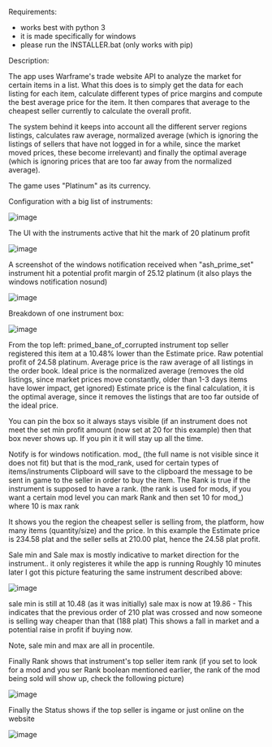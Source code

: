 Requirements:

- works best with python 3
- it is made specifically for windows
- please run the INSTALLER.bat (only works with pip)

Description:

The app uses Warframe's trade website API to analyze the market for certain items in a list. What this does is to simply get the data for each listing for each item, calculate different types of 
price margins and compute the best average price for the item. It then compares that average to the cheapest seller currently to calculate the overall profit. 

The system behind it keeps into account all the different server regions listings, calculates raw average, normalized average (which is ignoring the listings of sellers that have not logged in 
for a while, since the market moved prices, these become irrelevant) and finally the optimal average (which is ignoring prices that are too far away from the normalized average).

The game uses "Platinum" as its currency.

Configuration with a big list of instruments:

![image](https://github.com/AlexandruTentes/WarframeTradeBot/assets/35760618/57eee438-bd59-4da4-8112-9a3dd8c1e470)

The UI with the instruments active that hit the mark of 20 platinum profit

![image](https://github.com/AlexandruTentes/WarframeTradeBot/assets/35760618/1543dcbc-f343-4d8e-8e41-314e2b152a4b)

A screenshot of the windows notification received when "ash_prime_set" instrument hit a potential profit margin of 25.12 platinum (it also plays the windows notification nosund)

![image](https://github.com/AlexandruTentes/WarframeTradeBot/assets/35760618/4799f743-5e2f-43ee-8cb6-c0df653027cf)

Breakdown of one instrument box:

![image](https://github.com/AlexandruTentes/WarframeTradeBot/assets/35760618/b1627079-b430-435f-a263-b6685cba0f20)

From the top left: primed_bane_of_corrupted instrument top seller registered this item at a 10.48% lower than the Estimate price. Raw potential profit of 24.58 platinum.
Average price is the raw average of all listings in the order book.
Ideal price is the normalized average (removes the old listings, since market prices move constantly, older than 1-3 days items have lower impact, get ignored)
Estimate price is the final calculation, it is the optimal average, since it removes the listings that are too far outside of the ideal price.

You can pin the box so it always stays visible (if an instrument does not meet the set min profit amount (now set at 20 for this example) then that box never shows up. 
If you pin it it will stay up all the time.

Notify is for windows notification.
mod_ (the full name is not visible since it does not fit) but that is the mod_rank, used for certain types of items/instruments
Clipboard will save to the clipboard the message to be sent in game to the seller in order to buy the item.
The Rank is true if the instrument is supposed to have a rank.
(the rank is used for mods, if you want a certain mod level you can mark Rank and then set 10 for mod_) where 10 is max rank

It shows you the region the cheapest seller is selling from, the platform, how many items (quantity/size) and the price.
In this example the Estimate price is 234.58 plat and the seller sells at 210.00 plat, hence the 24.58 plat profit.

Sale min and Sale max is mostly indicative to market direction for the instrument.. it only registeres it while the app is running
Roughly 10 minutes later I got this picture featuring the same instrument described above:

![image](https://github.com/AlexandruTentes/WarframeTradeBot/assets/35760618/8e043c78-9abf-4705-8ec3-c9a9f30a7695)

sale min is still at 10.48 (as it was initially)
sale max is now at 19.86 - This indicates that the previous order of 210 plat was crossed and now someone is selling way cheaper than that (188 plat) This shows a fall in market and a potential raise in profit if buying now.

Note, sale min and max are all in procentile.

Finally Rank shows that instrument's top seller item rank (if you set to look for a mod and you ser Rank boolean mentioned earlier, the rank of the mod being sold will show up, check the following picture)

![image](https://github.com/AlexandruTentes/WarframeTradeBot/assets/35760618/6c248db7-188e-48fe-a227-db66334c762b)


Finally the Status shows if the top seller is ingame or just online on the website

![image](https://github.com/AlexandruTentes/WarframeTradeBot/assets/35760618/3bf4fbe3-0276-4c54-95b6-ad7114bd1c6f)

